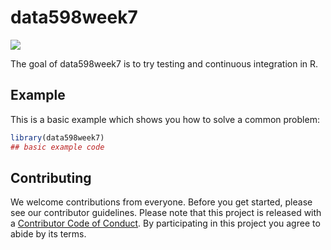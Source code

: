 # data598week7

<!-- badges: start -->
![](https://github.com/advika18/DATA-598-WI20-week-7/blob/master/.github/workflows/check/badge.svg)

<!-- badges: end -->

The goal of data598week7 is to try testing and continuous integration in R.


## Example

This is a basic example which shows you how to solve a common problem:

``` r
library(data598week7)
## basic example code
```
## Contributing

We welcome contributions from everyone. Before you get started, please see our contributor guidelines. Please note that this project is released with a [Contributor Code of Conduct](./CODE_OF_CONDUCT.md). By participating in this project you agree to abide by its terms.
